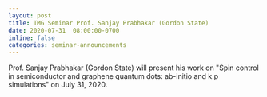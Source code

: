 ```yaml
---
layout: post
title: TMG Seminar Prof. Sanjay Prabhakar (Gordon State)
date: 2020-07-31  08:00:00-0700
inline: false
categories: seminar-announcements
---
```


Prof. Sanjay Prabhakar (Gordon State) will present his work on "Spin control in semiconductor and graphene quantum dots: ab-initio and k.p simulations" on July 31, 2020.
